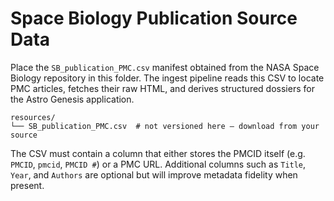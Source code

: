 # Space Biology Publication Source Data

Place the `SB_publication_PMC.csv` manifest obtained from the NASA Space Biology
repository in this folder. The ingest pipeline reads this CSV to locate PMC
articles, fetches their raw HTML, and derives structured dossiers for the Astro
Genesis application.

```
resources/
└── SB_publication_PMC.csv  # not versioned here – download from your source
```

The CSV must contain a column that either stores the PMCID itself (e.g. `PMCID`,
`pmcid`, `PMCID #`) or a PMC URL. Additional columns such as `Title`, `Year`, and
`Authors` are optional but will improve metadata fidelity when present.
